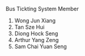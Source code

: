 Bus Tickting System 
Member 
1. Wong Jun Xiang
2. Tan Sze Hui
3. Diong Hock Seng
4. Arthur Yang Zeng
5. Sam Chai Yuan Seng
